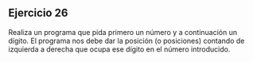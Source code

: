 ## Ejercicio 26

Realiza un programa que pida primero un número y a continuación un dígito.
El programa nos debe dar la posición (o posiciones) contando de izquierda a
derecha que ocupa ese dígito en el número introducido.
